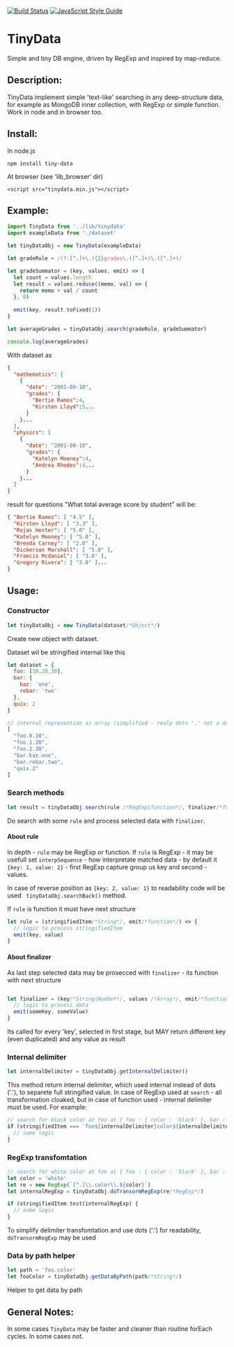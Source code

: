 [![Build Status](https://travis-ci.org/Meettya/TinyData.png?branch=master)](http://travis-ci.org/Meettya/TinyData) [![JavaScript Style Guide](https://img.shields.io/badge/code%20style-standard-brightgreen.svg)](http://standardjs.com/)

# TinyData

Simple and tiny DB engine, driven by RegExp and inspired by map-reduce.

## Description:

TinyData implement simple 'text-like' searching in any deep-structure data, for example as MongoDB inner collection, with RegExp or simple function.
Work in node and in browser too.

## Install:

In node.js

    npm install tiny-data

At browser (see 'lib_browser' dir)

    <script src="tinydata.min.js"></script>

## Example:

```javascript
import TinyData from '../lib/tinydata'
import exampleData from './dataset'

let tinyDataObj = new TinyData(exampleData)

let gradeRule = /(?:[^.]+\.){2}grades\.([^.]+)\.([^.]+)/

let gradeSummator = (key, values, emit) => {
  let count = values.length
  let result = values.reduce((memo, val) => {
    return memo + val / count
  }, 0)
  
  emit(key, result.toFixed(1))
}

let averageGrades = tinyDataObj.search(gradeRule, gradeSummator)

console.log(averageGrades)
```

With dataset as
```json
{
  "mathematics": [
    {
      "date": "2001-09-10",
      "grades": {
        "Bertie Ramos":4,
        "Kirsten Lloyd":5...
      }
    }...
  ],
  "physics": [
    {
      "date": "2001-09-10",
      "grades": {
        "Katelyn Mooney":4,
        "Andrea Rhodes":4...
      }
    }...
  ]
}

```

result for questions "What total average score by student" will be:
```json
{ "Bertie Ramos": [ "4.5" ],
  "Kirsten Lloyd": [ "3.3" ],
  "Rojas Hester": [ "5.0" ],
  "Katelyn Mooney": [ "5.0" ],
  "Brenda Carney": [ "2.0" ],
  "Dickerson Marshall": [ "5.0" ],
  "Francis Mcdaniel": [ "3.0" ],
  "Gregory Rivera": [ "2.0" ]...
}
```

## Usage:

### Constructor

```javascript
let tinyDataObj = new TinyData(dataset/*Object*/)

```
Create new object with dataset.

Dataset wil be stringified internal like this

```javascript
let dataset = {
  foo: [10,20,30],
  bar: {
    baz: 'one',
    rebar: 'two'
  },
  quix: 2
}

// internal represention as array (simplified - realy dots '.' not a dot but some internal delimiter)
[
  "foo.0.10",
  "foo.1.20",
  "foo.2.30",
  "bar.baz.one",
  "bar.rebar.two",
  "quix.2"
]
```

### Search methods

```javascript
let result = tinyDataObj.search(rule /*RegExp|function*/, finalizer/*function*/, interpSequence/*object*/)
```
Do search with some `rule` and process selected data with `finalizer`.

#### About rule

In depth - `rule` may be RegExp or function. If `rule` is RegExp - it may be usefull set `interpSequence` - how interpretate matched data - by default it `{key: 1, value: 2}` - first RegExp capture group us key and second - values.

In case of reverse position as `{key: 2, value: 1}` to readability code will be used ` tinyDataObj.searchBack()` method.

If `rule` is function it must have next structure
```javascript
let rule = (stringifiedItem/*String*/, emit/*function*/) => {
  // logic to process stringifiedItem
  emit(key, value)
}
```
#### About finalizer

As last step selected data may be prosecced with `finalizer` - its function with next structure
```javascript

let finalizer = (key/*String|Number*/, values /*Array*/, emit/*function*/) => {
  // logic to process data
  emit(someKey, someValue)
}
```

Its called for every 'key', selected in first stage, but MAY return different key (even duplicated) and any value as result

### Internal delimiter

```javascript
let internalDelimiter = tinyDataObj.getInternalDelimiter()
```

This method return internal delimiter, which used internal instead of dots ('.'), to separete full stringified value.
In case of RegExp used at `search` - all transformation cloaked, but in case of function used - internal delimiter must be used. For example:

```javascript
// search for black color at foo at { foo : { color : 'black' }, bar : { color: 'white'} }
if (stringifiedItem === `foo${internalDelimiter}color${internalDelimiter}black`) {
  // some logic
}
```

### RegExp transfomtation

```javascript
// search for white color at foo at { foo : { color : 'black' }, bar : { color: 'white'} }
let color = 'white'
let re = new RegExp(`[^.]\\.color\\.${color}`)
let internalRegExp = tinyDataObj.doTransormRegExp(re/*RegExp*/)

if (stringifiedItem.test(internalRegExp) {
  // some logic
}
```

To simplify delimiter transfomtation and use dots ('.') for readability, `doTransormRegExp` may be used

### Data by path helper

```javascript
let path = 'foo.color'
let fooColor = tinyDataObj.getDataByPath(path/*string*/)
```

Helper to get data by path

## General Notes:

In some cases `TinyData` may be faster and cleaner than routine forEach cycles. In some cases not.





